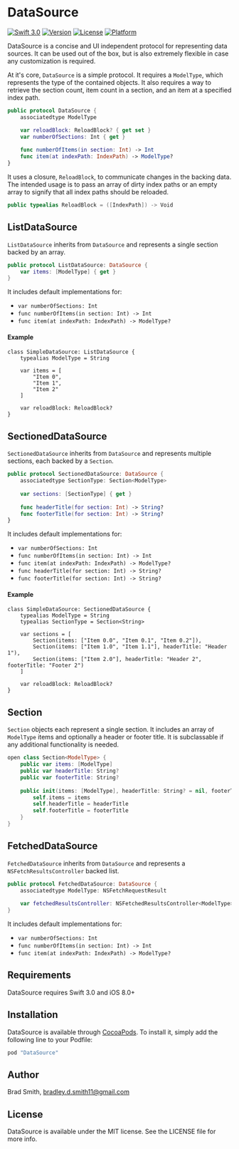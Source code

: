 # DataSource

[![Swift 3.0](https://img.shields.io/badge/Swift-3.0-orange.svg?style=flat)](https://swift.org)
[![Version](https://img.shields.io/cocoapods/v/DataSource.svg?style=flat)](http://cocoapods.org/pods/DataSource)
[![License](https://img.shields.io/cocoapods/l/DataSource.svg?style=flat)](http://cocoapods.org/pods/DataSource)
[![Platform](https://img.shields.io/cocoapods/p/DataSource.svg?style=flat)](http://cocoapods.org/pods/DataSource)

DataSource is a concise and UI independent protocol for representing data sources. It can be used out of the box, but is also extremely flexible in case any customization is required.

At it's core, `DataSource` is a simple protocol. It requires a `ModelType`, which represents the type of the contained objects. It also requires a way to retrieve the section count, item count in a section, and an item at a specified index path.

```swift
public protocol DataSource {
    associatedtype ModelType

    var reloadBlock: ReloadBlock? { get set }
    var numberOfSections: Int { get }
    
    func numberOfItems(in section: Int) -> Int
    func item(at indexPath: IndexPath) -> ModelType?
}
```

It uses a closure, `ReloadBlock`, to communicate changes in the backing data. The intended usage is to pass an array of dirty index paths or an empty array to signify that all index paths should be reloaded.

```swift
public typealias ReloadBlock = ([IndexPath]) -> Void
```

## ListDataSource

`ListDataSource` inherits from `DataSource` and represents a single section backed by an array.
    
```swift
public protocol ListDataSource: DataSource {
    var items: [ModelType] { get }
}
```

It includes default implementations for:

- `var numberOfSections: Int`
- `func numberOfItems(in section: Int) -> Int`
- `func item(at indexPath: IndexPath) -> ModelType?`

#### Example

```
class SimpleDataSource: ListDataSource {
    typealias ModelType = String
    
    var items = [
        "Item 0",
        "Item 1",
        "Item 2"
    ]
    
    var reloadBlock: ReloadBlock?
}
```

## SectionedDataSource

`SectionedDataSource` inherits from `DataSource` and represents multiple sections, each backed by a `Section`.

```swift
public protocol SectionedDataSource: DataSource {
    associatedtype SectionType: Section<ModelType>
    
    var sections: [SectionType] { get }
    
    func headerTitle(for section: Int) -> String?
    func footerTitle(for section: Int) -> String?
}
```

It includes default implementations for:

- `var numberOfSections: Int`
- `func numberOfItems(in section: Int) -> Int`
- `func item(at indexPath: IndexPath) -> ModelType?`
- `func headerTitle(for section: Int) -> String?`
- `func footerTitle(for section: Int) -> String?`

#### Example

```
class SimpleDataSource: SectionedDataSource {
    typealias ModelType = String
    typealias SectionType = Section<String>
    
    var sections = [
        Section(items: ["Item 0.0", "Item 0.1", "Item 0.2"]),
        Section(items: ["Item 1.0", "Item 1.1"], headerTitle: "Header 1"),
        Section(items: ["Item 2.0"], headerTitle: "Header 2", footerTitle: "Footer 2")
    ]
    
    var reloadBlock: ReloadBlock?
}
```

## Section

`Section` objects each represent a single section. It includes an array of `ModelType` items and optionally a header or footer title. It is subclassable if  any additional functionality is needed.

```swift
open class Section<ModelType> {
    public var items: [ModelType]
    public var headerTitle: String?
    public var footerTitle: String?
    
    public init(items: [ModelType], headerTitle: String? = nil, footerTitle: String? = nil) {
        self.items = items
        self.headerTitle = headerTitle
        self.footerTitle = footerTitle
    }
}
```

## FetchedDataSource

`FetchedDataSource` inherits from `DataSource` and represents a `NSFetchResultsController` backed list.

```swift
public protocol FetchedDataSource: DataSource {
    associatedtype ModelType: NSFetchRequestResult
    
    var fetchedResultsController: NSFetchedResultsController<ModelType> { get }
}
```

It includes default implementations for:

- `var numberOfSections: Int`
- `func numberOfItems(in section: Int) -> Int`
- `func item(at indexPath: IndexPath) -> ModelType?`


## Requirements

DataSource requires Swift 3.0 and iOS 8.0+

## Installation

DataSource is available through [CocoaPods](http://cocoapods.org). To install
it, simply add the following line to your Podfile:

```ruby
pod "DataSource"
```

## Author

Brad Smith, bradley.d.smith11@gmail.com

## License

DataSource is available under the MIT license. See the LICENSE file for more info.